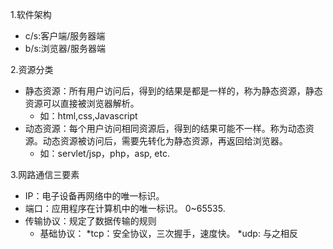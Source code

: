 1.软件架构 <br>
* c/s:客户端/服务器端
* b/s:浏览器/服务器端

2.资源分类
* 静态资源：所有用户访问后，得到的结果是都是一样的，称为静态资源，静态资源可以直接被浏览器解析。
  * 如：html,css,Javascript
* 动态资源：每个用户访问相同资源后，得到的结果可能不一样。称为动态资源。动态资源被访问后，需要先转化为静态资源，再返回给浏览器。
  * 如：servlet/jsp，php，asp, etc.

3.网路通信三要素
* IP：电子设备再网络中的唯一标识。
* 端口：应用程序在计算机中的唯一标识。 0~65535.
* 传输协议：规定了数据传输的规则
  * 基础协议：
    *tcp：安全协议，三次握手，速度快。
    *udp: 与之相反
